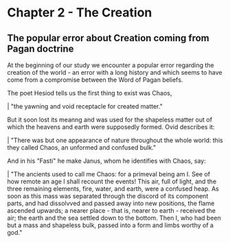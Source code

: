 # Chapter 2 - The Creation

## The popular error about Creation coming from Pagan doctrine

At the beginning of our study we encounter a popular error regarding the creation
of the world - an error with a long history and which seems to have come from
a compromise between the Word of Pagan beliefs.

The poet Hesiod tells us the first thing to exist was Chaos,

| "the yawning and void receptacle for created matter." 

But it soon lost its meanng and was used for the
shapeless matter out of which the heavens and earth were supposedly formed.
Ovid describes it:

| "There was but one appearance of nature throughout the whole world: this they called Chaos, an unformed and confused bulk."

And in his "Fasti" he make Janus, whom he identifies with Chaos, say:

| "The ancients used to call me Chaos: for a primeval being am I. See of how remote an age I shall recount the events! This air, full of light, and the three remaining elements, fire, water, and earth, were a confused heap. As soon as this mass was separated through the discord of its component parts, and had dissolvved and passed away into new positions, the flame ascended upwards; a nearer place - that is, nearer to earth - received the air; the earth and the sea settled down to the bottom. Then I, who had been but a mass and shapeless bulk, passed into a form and limbs worthy of a god."

